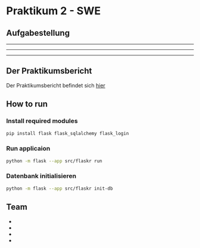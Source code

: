 # Praktikum 2 - SWE

## Aufgabestellung

---
---
---

## Der Praktikumsbericht

Der Praktikumsbericht befindet sich [hier](./Pflegeplaner.md)

## How to run

### Install required modules
```sh
pip install flask flask_sqlalchemy flask_login
```

### Run applicaion
```sh
python -m flask --app src/flaskr run
```
### Datenbank initialisieren
```sh
python -m flask --app src/flaskr init-db
```

## Team

- 
- 
-
-
